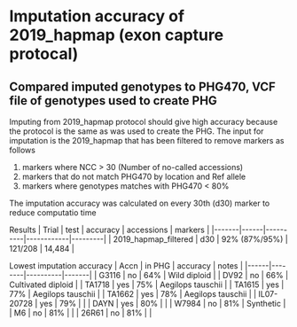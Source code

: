 # Imputation accuracy of 2019_hapmap (exon capture protocal)

## Compared imputed genotypes to PHG470, VCF file of genotypes used to create PHG

Imputing from 2019_hapmap protocol should give high accuracy because the protocol is the same as was used to create the PHG. The input for imputation is the 2019_hapmap that has been filtered to remove markers as follows
1. markers where NCC > 30 (Number of no-called accessions)
2. markers that do not match PHG470 by location and Ref allele
3. markers where genotypes matches with  PHG470 < 80%

The imputation accuracy was calculated on every 30th (d30) marker to reduce computatio time

Results
| Trial | test | accuracy | accessions | markers |
|-------|------|----------|------------|---------|
| 2019_hapmap_filtered  | d30  | 92% (87%/95%) | 121/208 | 14,484 |

Lowest imputation accuracy
| Accn | in PHG | accuracy | notes |
|------|--------|----------|-------|
| G3116 | no    | 64%      | Wild diploid |
| DV92  | no    | 66%      | Cultivated diploid |
| TA1718 | yes  | 75%      | Aegilops tauschii  |
| TA1615 | yes  | 77%      | Aegilops tauschii  |
| TA1662 | yes  | 78%      | Aegilops tauschii  |
| IL07-20728 | yes | 79%   |                    |
| DAYN | yes    | 80%      |                    |
| W7984 | no    | 81%      | Synthetic          |
| M6    | no    | 81%      |                    |
| 26R61 | no    | 81%      |                    |
